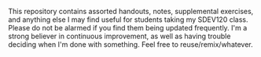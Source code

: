 This repository contains assorted handouts, notes, supplemental exercises, and anything else I may find useful for students taking my SDEV120 class. Please do not be alarmed if you find them being updated frequently. I'm a strong believer in continuous improvement, as well as having trouble deciding when I'm done with something. Feel free to reuse/remix/whatever.
